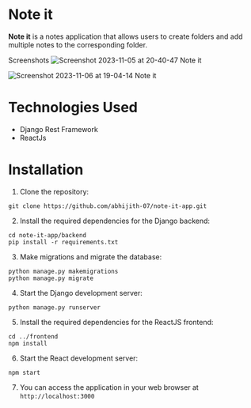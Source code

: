 # Note it
**Note it** is a notes application that allows users to create folders and add multiple notes to the corresponding folder.

Screenshots
![Screenshot 2023-11-05 at 20-40-47 Note it](https://github.com/abhijith-07/note-it-app/assets/67973073/16a711bb-da97-4c51-8172-83aa0ac8c073)

![Screenshot 2023-11-06 at 19-04-14 Note it](https://github.com/abhijith-07/note-it-app/assets/67973073/89dc42a5-4dbf-4a88-827b-70b21070c47c)

# Technologies Used
- Django Rest Framework
- ReactJs

# Installation
1. Clone the repository:
```
git clone https://github.com/abhijith-07/note-it-app.git
```  
2. Install the required dependencies for the Django backend:
```
cd note-it-app/backend
pip install -r requirements.txt
```
3. Make migrations and migrate the database:
```
python manage.py makemigrations
python manage.py migrate
```
4. Start the Django development server:
```
python manage.py runserver
```
5. Install the required dependencies for the ReactJS frontend:
```
cd ../frontend
npm install
```
6. Start the React development server:
```
npm start
```
7. You can access the application in your web browser at
   `http://localhost:3000`
